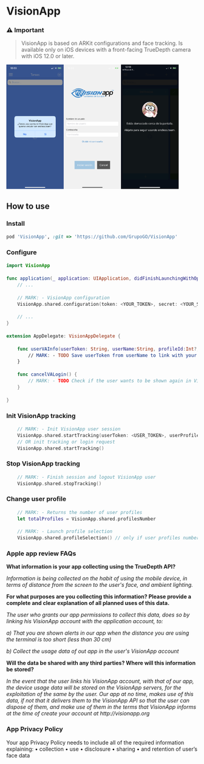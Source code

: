 # VisionApp

### ⚠️ Important

> VisionApp is based on ARKit configurations and face tracking. Is available only on iOS devices with a front-facing TrueDepth camera with iOS 12.0 or later.

<img src="https://github.com/GrupoGO/VisionApp/blob/master/1.PNG?raw=true" width="30%" align="left">
<img src="https://github.com/GrupoGO/VisionApp/blob/master/2.PNG?raw=true" width="30%" align="left">
<img src="https://github.com/GrupoGO/VisionApp/blob/master/3.PNG?raw=true" width="30%">

## How to use

### Install
```ruby
pod 'VisionApp', :git => 'https://github.com/GrupoGO/VisionApp'
```

### Configure
```swift
import VisionApp

func application(_ application: UIApplication, didFinishLaunchingWithOptions launchOptions: [UIApplication.LaunchOptionsKey: Any]?) -> Bool {
    // ...

    // MARK: - VisionApp configuration
    VisionApp.shared.configuration(token: <YOUR_TOKEN>, secret: <YOUR_SECRET>, delegate: self)

    // ...
}

extension AppDelegate: VisionAppDelegate {

    func userVAInfo(userToken: String, userName:String, profileId:Int?, profileName:String?)
        // MARK: - TODO Save userToken from userName to link with your user
    }
    
    func cancelVALogin() {
        // MARK: - TODO Check if the user wants to be shown again in VisionApp
    }

}
```

### Init VisionApp tracking
```swift
    // MARK: - Init VisionApp user session
    VisionApp.shared.startTracking(userToken: <USER_TOKEN>, userProfile: <PROFILE_ID>)
    // OR init tracking or login request
    VisionApp.shared.startTracking()
```

### Stop VisionApp tracking
```swift
    // MARK: - Finish session and logout VisionApp user
    VisionApp.shared.stopTracking()
```

### Change user profile
```swift
    // MARK: - Returns the number of user profiles
    let totalProfiles = VisionApp.shared.profilesNumber

    // MARK: - Launch profile selection
    VisionApp.shared.profileSelection() // only if user profiles number > 1
```

### Apple app review FAQs

**What information is your app collecting using the TrueDepth API?**

_Information is being collected on the habit of using the mobile device, in terms of distance from the screen to the user's face, and ambient lighting._

**For what purposes are you collecting this information? Please provide a complete and clear explanation of all planned uses of this data.**

_The user who grants our app permissions to collect this data, does so by linking his VisionApp account with the application account, to:_

_a) That you are shown alerts in our app when the distance you are using the terminal is too short (less than 30 cm)_

_b) Collect the usage data of out app in the user's VisionApp account_

**Will the data be shared with any third parties? Where will this information be stored?**

_In the event that the user links his VisionApp account, with that of our app, the device usage data will be stored on the VisionApp servers, for the exploitation of the same by the user. Our app at no time, makes use of this data, if not that it delivers them to the VisionApp API so that the user can dispose of them, and make use of them in the terms that VisionApp informs at the time of create your account at http://visionapp.org_

### App Privacy Policy

Your app Privacy Policy needs to include all of the required information explaining: 
• collection
• use
• disclosure
• sharing
• and retention of user’s face data

